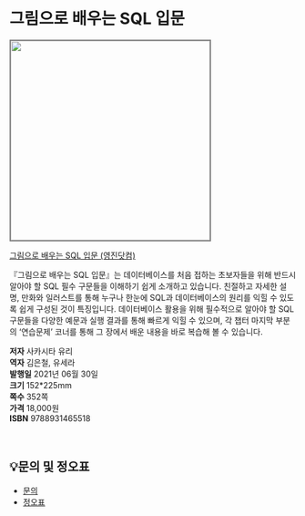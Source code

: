 # 그림으로 배우는 SQL 입문

<img src="https://www.youngjin.com/images/book_cover/9788931465518.jpg" height="350px" style="border: 2px solid grey;">

[그림으로 배우는 SQL 입문 (영진닷컴)](https://blog.naver.com/ydot/222350840962)

『그림으로 배우는 SQL 입문』는 데이터베이스를 처음 접하는 초보자들을 위해 반드시 알아야 할 SQL 필수 구문들을 이해하기 쉽게 소개하고 있습니다. 친절하고 자세한 설명, 만화와 일러스트를 통해 누구나 한눈에 SQL과 데이터베이스의 원리를 익힐 수 있도록 쉽게 구성된 것이 특징입니다. 데이터베이스 활용을 위해 필수적으로 알아야 할 SQL 구문들을 다양한 예문과 실행 결과를 통해 빠르게 익힐 수 있으며, 각 챕터 마지막 부분의 ‘연습문제’ 코너를 통해 그 장에서 배운 내용을 바로 복습해 볼 수 있습니다.

**저자** 사카시타 유리  
**역자** 김은철, 유세라  
**발행일** 2021년 06월 30일  
**크기** 152*225mm  
**쪽수** 352쪽  
**가격** 18,000원  
**ISBN** 9788931465518  

<br>

## 💡문의 및 정오표
- [문의](mailto:Support@youngjin.com)
- [정오표](https://www.youngjin.com/Artyboard/mboard.asp?strBoardID=errata)

